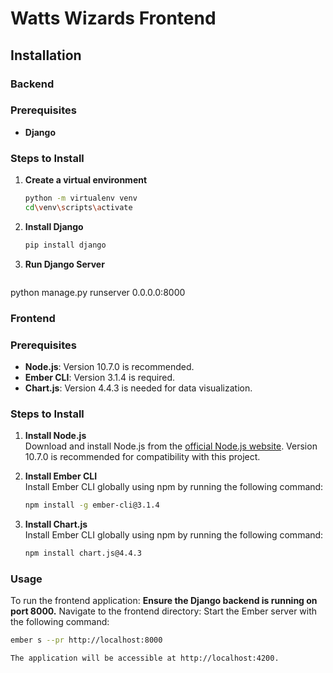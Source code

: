 # Watts Wizards Frontend

## Installation

### Backend
### Prerequisites
- **Django**
### Steps to Install
1. **Create a virtual environment**
   ```bash
   python -m virtualenv venv
   cd\venv\scripts\activate
2. **Install Django**
   ```bash
   pip install django

3. **Run Django Server**
   ```bash
python manage.py runserver 0.0.0.0:8000
### Frontend
### Prerequisites

- **Node.js**: Version 10.7.0 is recommended.
- **Ember CLI**: Version 3.1.4 is required.
- **Chart.js**: Version 4.4.3 is needed for data visualization.

### Steps to Install
1. **Install Node.js**  
   Download and install Node.js from the [official Node.js website](https://nodejs.org/). Version 10.7.0 is recommended for compatibility with this project.

2. **Install Ember CLI**  
   Install Ember CLI globally using npm by running the following command:
   ```bash
   npm install -g ember-cli@3.1.4

3. **Install Chart.js**  
   Install Ember CLI globally using npm by running the following command:
   ```bash
   npm install chart.js@4.4.3

### Usage
To run the frontend application:
**Ensure the Django backend is running on port 8000.**
Navigate to the frontend directory:
Start the Ember server with the following command:
```bash
ember s --pr http://localhost:8000

The application will be accessible at http://localhost:4200.
